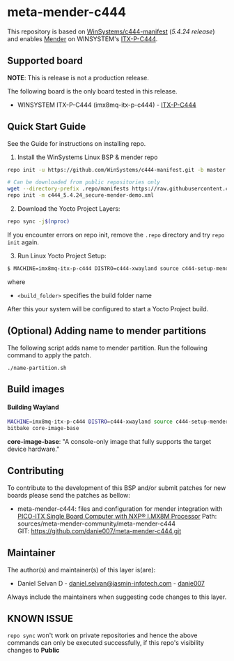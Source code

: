 <!-- File: README.md
     Author: Daniel Selvan, Jasmin Infotech
-->

# meta-mender-c444

This repository is based on [WinSystems/c444-manifest](https://github.com/WinSystems/c444-manifest/tree/master) (_5.4.24 release_) and enables [Mender](https://mender.io/) on WINSYSTEM's [ITX-P-C444](https://www.winsystems.com/product/itx-p-c444/).

## Supported board

**NOTE**: This is release is not a production release.

The following board is the only board tested in this release.

- WINSYSTEM ITX-P-C444 (imx8mq-itx-p-c444) - [ITX-P-C444](https://www.winsystems.com/product/itx-p-c444/)

## Quick Start Guide

See the Guide for instructions on installing repo.

1. Install the WinSystems Linux BSP & mender repo

```bash
repo init -u https://github.com/WinSystems/c444-manifest.git -b master -m itx-p-c444_5.4.24.xml

# Can be downloaded from public repositories only
wget --directory-prefix .repo/manifests https://raw.githubusercontent.com/danie007/meta-mender-c444/zeus/scripts/c444_5.4.24_secure-mender-demo.xml
repo init -m c444_5.4.24_secure-mender-demo.xml
```

2. Download the Yocto Project Layers:

```bash
repo sync -j$(nproc)
```

If you encounter errors on repo init, remove the `.repo` directory and try `repo init` again.

3. Run Linux Yocto Project Setup:

```bash
$ MACHINE=imx8mq-itx-p-c444 DISTRO=c444-xwayland source c444-setup-mender.sh -b <build_folder>
```

where

- `<build_folder>` specifies the build folder name

After this your system will be configured to start a Yocto Project build.

## (Optional) Adding name to mender partitions

The following script adds name to mender partition. Run the following command to apply the patch.

```shell
./name-partition.sh
```

## Build images

#### Building Wayland

```bash
MACHINE=imx8mq-itx-p-c444 DISTRO=c444-xwayland source c444-setup-mender.sh -b build
bitbake core-image-base
```

**core-image-base**: "A console-only image that fully supports the target device hardware."

## Contributing

To contribute to the development of this BSP and/or submit patches for new boards please send the patches as bellow:

- meta-mender-c444: files and configuration for mender integration with [PICO-ITX Single Board Computer with NXP® I.MX8M Processor](https://www.winsystems.com/product/itx-p-c444/)
  Path: sources/meta-mender-community/meta-mender-c444  
  GIT: https://github.com/danie007/meta-mender-c444.git

## Maintainer

The author(s) and maintainer(s) of this layer is(are):

- Daniel Selvan D - <daniel.selvan@jasmin-infotech.com> - [danie007](https://github.com/danie007)

Always include the maintainers when suggesting code changes to this layer.

## KNOWN ISSUE

`repo sync` won't work on private repositories and hence the above commands can only be executed successfully, if this repo's visibility changes to **Public**
